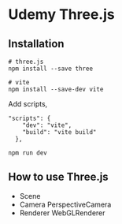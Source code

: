 # Udemy Three.js

## Installation

```
# three.js
npm install --save three

# vite
npm install --save-dev vite
```

Add scripts,

```
"scripts": {
    "dev": "vite",
    "build": "vite build"
  },
```

```
npm run dev
```

## How to use Three.js

- Scene
- Camera PerspectiveCamera
- Renderer WebGLRenderer
